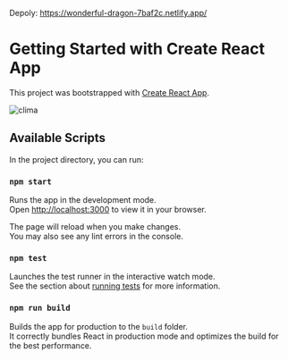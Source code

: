 Depoly: https://wonderful-dragon-7baf2c.netlify.app/

# Getting Started with Create React App

This project was bootstrapped with [Create React App](https://github.com/facebook/create-react-app).

![clima](https://github.com/HenriqueMaike/teste_clima/assets/50559406/a33dcf1b-c68c-402a-86fd-039397eb3a0e)

## Available Scripts

In the project directory, you can run:

### `npm start`

Runs the app in the development mode.\
Open [http://localhost:3000](http://localhost:3000) to view it in your browser.

The page will reload when you make changes.\
You may also see any lint errors in the console.

### `npm test`


Launches the test runner in the interactive watch mode.\
See the section about [running tests](https://facebook.github.io/create-react-app/docs/running-tests) for more information.

### `npm run build`

Builds the app for production to the `build` folder.\
It correctly bundles React in production mode and optimizes the build for the best performance.
